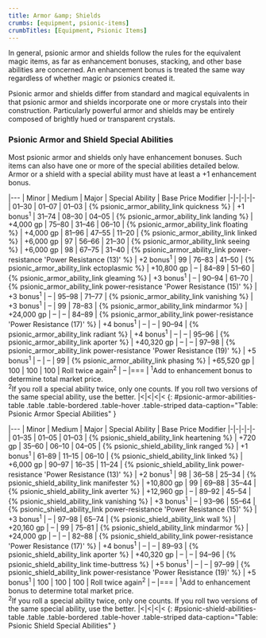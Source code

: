 ```yaml
---
title: Armor &amp; Shields
crumbs: [equipment, psionic-items]
crumbTitles: [Equipment, Psionic Items]
---
```


In general, psionic armor and shields follow the rules for the equivalent magic items, as far as enhancement bonuses, stacking, and other base abilities are concerned. An enhancement bonus is treated the same way regardless of whether magic or psionics created it.

Psionic armor and shields differ from standard and magical equivalents in that psionic armor and shields incorporate one or more crystals into their construction. Particularly powerful armor and shields may be entirely composed of brightly hued or transparent crystals.

### Psionic Armor and Shield Special Abilities

Most psionic armor and shields only have enhancement bonuses. Such items can also have one or more of the special abilities detailed below. Armor or a shield with a special ability must have at least a +1 enhancement bonus.

|---
| Minor | Medium | Major | Special Ability | Base Price Modifier
|-|-|-|-|-
| 01–30 | 01–07 | 01–03 | {% psionic_armor_ability_link quickness %} | +1 bonus<sup>1</sup>
| 31–74 | 08–30 | 04–05 | {% psionic_armor_ability_link landing %} | +4,000 gp
| 75–80 | 31–46 | 06–10 | {% psionic_armor_ability_link floating %} | +4,000 gp
| 81–96 | 47–55 | 11–20 | {% psionic_armor_ability_link linked %} | +6,000 gp
| 97 | 56–66 | 21–30 | {% psionic_armor_ability_link seeing %} | +6,000 gp
| 98 | 67–75 | 31–40 | {% psionic_armor_ability_link power-resistance 'Power Resistance (13)' %} | +2 bonus<sup>1</sup>
| 99 | 76–83 | 41–50 | {% psionic_armor_ability_link ectoplasmic %} | +10,800 gp
| &ndash; | 84–89 | 51–60 | {% psionic_armor_ability_link gleaming %} | +3 bonus<sup>1</sup>
| &ndash; | 90–94 | 61–70 | {% psionic_armor_ability_link power-resistance 'Power Resistance (15)' %} | +3 bonus<sup>1</sup>
| &ndash; | 95–98 | 71–77 | {% psionic_armor_ability_link vanishing %} | +3 bonus<sup>1</sup>
| &ndash; | 99 | 78–83 | {% psionic_armor_ability_link mindarmor %} | +24,000 gp
| &ndash; | &ndash; | 84–89 | {% psionic_armor_ability_link power-resistance 'Power Resistance (17)' %} | +4 bonus<sup>1</sup>
| &ndash; | &ndash; | 90–94 | {% psionic_armor_ability_link radiant %} | +4 bonus<sup>1</sup>
| &ndash; | &ndash; | 95–96 | {% psionic_armor_ability_link aporter %} | +40,320 gp
| &ndash; | &ndash; | 97–98 | {% psionic_armor_ability_link power-resistance 'Power Resistance (19)' %} | +5 bonus<sup>1</sup>
| &ndash; | &ndash; | 99 | {% psionic_armor_ability_link phasing %} | +65,520 gp
| 100 | 100 | 100 | Roll twice again<sup>2</sup> | &ndash;
|===
| <sup>1</sup>Add to enhancement bonus to determine total market price.<br><sup>2</sup>If you roll a special ability twice, only one counts. If you roll two versions of the same special ability, use the better. |<|<|<|<
{: #psionic-armor-abilities-table .table .table-bordered .table-hover .table-striped data-caption="Table: Psionic Armor Special Abilities" }

|---
| Minor | Medium | Major | Special Ability | Base Price Modifier
|-|-|-|-|-
| 01–35 | 01–05 | 01–03 | {% psionic_shield_ability_link heartening %} | +720 gp
| 35–60 | 06–10 | 04–05 | {% psionic_shield_ability_link ranged %} | +1 bonus<sup>1</sup>
| 61–89 | 11–15 | 06–10 | {% psionic_shield_ability_link linked %} | +6,000 gp
| 90–97 | 16–35 | 11–24 | {% psionic_shield_ability_link power-resistance 'Power Resistance (13)' %} | +2 bonus<sup>1</sup>
| 98 | 36–58 | 25–34 | {% psionic_shield_ability_link manifester %} | +10,800 gp
| 99 | 69–88 | 35–44 | {% psionic_shield_ability_link averter %} | +12,960 gp
| &ndash; | 89–92 | 45–54 | {% psionic_shield_ability_link vanishing %} | +3 bonus<sup>1</sup>
| &ndash; | 93–96 | 55–64 | {% psionic_shield_ability_link power-resistance 'Power Resistance (15)' %} | +3 bonus<sup>1</sup>
| &ndash; | 97–98 | 65–74 | {% psionic_shield_ability_link wall %} | +20,160 gp
| &ndash; | 99 | 75–81 | {% psionic_shield_ability_link mindarmor %} | +24,000 gp
| &ndash; | &ndash; | 82–88 | {% psionic_shield_ability_link power-resistance 'Power Resistance (17)' %} | +4 bonus<sup>1</sup>
| &ndash; | &ndash; | 89–93 | {% psionic_shield_ability_link aporter %} | +40,320 gp
| &ndash; | &ndash; | 94–96 | {% psionic_shield_ability_link time-buttress %} | +5 bonus<sup>1</sup>
| &ndash; | &ndash; | 97–99 | {% psionic_shield_ability_link power-resistance 'Power Resistance (19)' %} | +5 bonus<sup>1</sup>
| 100 | 100 | 100 | Roll twice again<sup>2</sup> | &ndash;
|===
| <sup>1</sup>Add to enhancement bonus to determine total market price.<br><sup>2</sup>If you roll a special ability twice, only one counts. If you roll two versions of the same special ability, use the better. |<|<|<|<
{: #psionic-shield-abilities-table .table .table-bordered .table-hover .table-striped data-caption="Table: Psionic Shield Special Abilities" }

